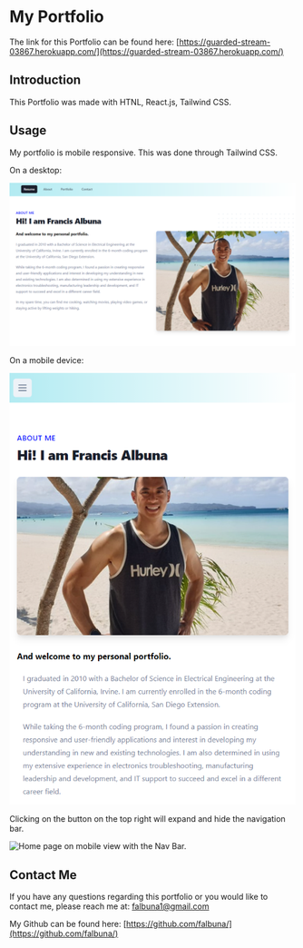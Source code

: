 # My Portfolio

The link for this Portfolio can be found here: [https://guarded-stream-03867.herokuapp.com/](https://guarded-stream-03867.herokuapp.com/)

## Introduction

This Portfolio was made with HTNL, React.js, Tailwind CSS.

## Usage

My portfolio is mobile responsive. This was done through Tailwind CSS.

On a desktop: 

![Home page desktop view.](https://github.com/falbuna/francisalbuna/blob/main/assets/MainPage.PNG)

On a mobile device:

![Home page mobile view](https://github.com/falbuna/francisalbuna/blob/main/assets/MobilePage.PNG)

Clicking on the button on the top right will expand and hide the navigation bar.

![Home page on mobile view with the Nav Bar.]()

## Contact Me

If you have any questions regarding this portfolio or you would like to contact me, please reach me at: falbuna1@gmail.com

My Github can be found here: [https://github.com/falbuna/](https://github.com/falbuna/)